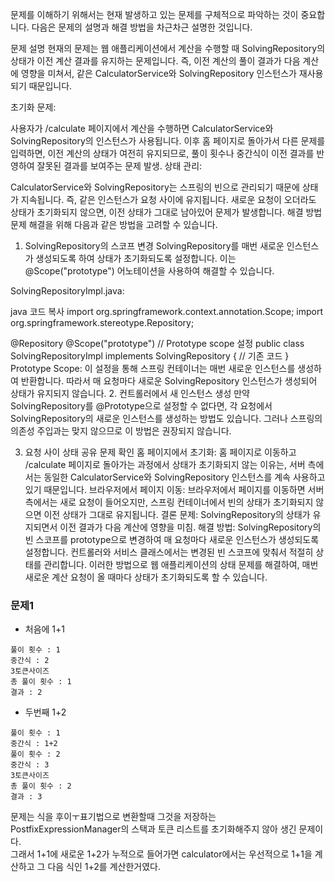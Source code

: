 문제를 이해하기 위해서는 현재 발생하고 있는 문제를 구체적으로 파악하는 것이 중요합니다. 다음은 문제의 설명과 해결 방법을 차근차근 설명한 것입니다.

문제 설명
현재의 문제는 웹 애플리케이션에서 계산을 수행할 때 SolvingRepository의 상태가 이전 계산 결과를 유지하는 문제입니다. 즉, 이전 계산의 풀이 결과가 다음 계산에 영향을 미쳐서, 같은 CalculatorService와 SolvingRepository 인스턴스가 재사용되기 때문입니다.

초기화 문제:

사용자가 /calculate 페이지에서 계산을 수행하면 CalculatorService와 SolvingRepository의 인스턴스가 사용됩니다.
이후 홈 페이지로 돌아가서 다른 문제를 입력하면, 이전 계산의 상태가 여전히 유지되므로, 풀이 횟수나 중간식이 이전 결과를 반영하여 잘못된 결과를 보여주는 문제 발생.
상태 관리:

CalculatorService와 SolvingRepository는 스프링의 빈으로 관리되기 때문에 상태가 지속됩니다. 즉, 같은 인스턴스가 요청 사이에 유지됩니다.
새로운 요청이 오더라도 상태가 초기화되지 않으면, 이전 상태가 그대로 남아있어 문제가 발생합니다.
해결 방법
문제 해결을 위해 다음과 같은 방법을 고려할 수 있습니다.

1. SolvingRepository의 스코프 변경
   SolvingRepository를 매번 새로운 인스턴스가 생성되도록 하여 상태가 초기화되도록 설정합니다. 이는 @Scope("prototype") 어노테이션을 사용하여 해결할 수 있습니다.

SolvingRepositoryImpl.java:

java
코드 복사
import org.springframework.context.annotation.Scope;
import org.springframework.stereotype.Repository;

@Repository
@Scope("prototype") // Prototype scope 설정
public class SolvingRepositoryImpl implements SolvingRepository {
// 기존 코드
}
Prototype Scope: 이 설정을 통해 스프링 컨테이너는 매번 새로운 인스턴스를 생성하여 반환합니다. 따라서 매 요청마다 새로운 SolvingRepository 인스턴스가 생성되어 상태가 유지되지 않습니다.
2. 컨트롤러에서 새 인스턴스 생성
   만약 SolvingRepository를 @Prototype으로 설정할 수 없다면, 각 요청에서 SolvingRepository의 새로운 인스턴스를 생성하는 방법도 있습니다. 그러나 스프링의 의존성 주입과는 맞지 않으므로 이 방법은 권장되지 않습니다.

3. 요청 사이 상태 공유 문제 확인
   홈 페이지에서 초기화: 홈 페이지로 이동하고 /calculate 페이지로 돌아가는 과정에서 상태가 초기화되지 않는 이유는, 서버 측에서는 동일한 CalculatorService와 SolvingRepository 인스턴스를 계속 사용하고 있기 때문입니다.
   브라우저에서 페이지 이동: 브라우저에서 페이지를 이동하면 서버 측에서는 새로 요청이 들어오지만, 스프링 컨테이너에서 빈의 상태가 초기화되지 않으면 이전 상태가 그대로 유지됩니다.
   결론
   문제: SolvingRepository의 상태가 유지되면서 이전 결과가 다음 계산에 영향을 미침.
   해결 방법:
   SolvingRepository의 빈 스코프를 prototype으로 변경하여 매 요청마다 새로운 인스턴스가 생성되도록 설정합니다.
   컨트롤러와 서비스 클래스에서는 변경된 빈 스코프에 맞춰서 적절히 상태를 관리합니다.
   이러한 방법으로 웹 애플리케이션의 상태 문제를 해결하여, 매번 새로운 계산 요청이 올 때마다 상태가 초기화되도록 할 수 있습니다.

### 문제1
- 처음에 1+1
```text
풀이 횟수 : 1
중간식 : 2
3토큰사이즈
총 풀이 횟수 : 1
결과 : 2
```
- 두번째 1+2
```text
풀이 횟수 : 1
중간식 : 1+2
풀이 횟수 : 2
중간식 : 3
3토큰사이즈
총 풀이 횟수 : 2
결과 : 3
```
문제는 식을 후이ㅜ표기법으로 변환할때 그것을 저장하는 PostfixExpressionManager의 스택과 토큰 리스트를 초기화해주지 않아 생긴 문제이다.  
그래서 1+1에 새로운 1+2가 누적으로 들어가면 calculator에서는 우선적으로 1+1을 계산하고 그 다음 식인 1+2를 계산한거였다.